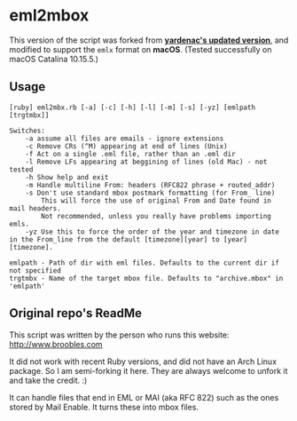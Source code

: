 # eml2mbox

This version of the script was forked from **[yardenac's updated version](https://github.com/yardenac/eml2mbox)**, and modified to support the `emlx` format on **macOS**. (Tested successfully on macOS Catalina 10.15.5.)

## Usage

```
[ruby] eml2mbx.rb [-a] [-c] [-h] [-l] [-m] [-s] [-yz] [emlpath [trgtmbx]]

Switches:
	-a assume all files are emails - ignore extensions
	-c Remove CRs (^M) appearing at end of lines (Unix)
	-f Act on a single .eml file, rather than an .eml dir
	-l Remove LFs appearing at beggining of lines (old Mac) - not tested
	-h Show help and exit
	-m Handle multiline From: headers (RFC822 phrase + routed_addr)
	-s Don't use standard mbox postmark formatting (for From_ line)
		This will force the use of original From and Date found in mail headers.
		Not recommended, unless you really have problems importing emls.
	-yz Use this to force the order of the year and timezone in date in the From_line from the default [timezone][year] to [year][timezone].

emlpath - Path of dir with eml files. Defaults to the current dir if not specified
trgtmbx - Name of the target mbox file. Defaults to "archive.mbox" in 'emlpath' 
```

## Original repo's ReadMe

This script was written by the person who runs this website: http://www.broobles.com

It did not work with recent Ruby versions, and did not have an Arch Linux package. So I am semi-forking it here. They are always welcome to unfork it and take the credit. :)

It can handle files that end in EML or MAI (aka RFC 822) such as the ones stored by Mail Enable. It turns these into mbox files.
